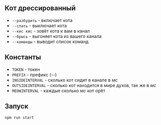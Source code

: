 ## Кот дрессированный
 - `--разбудить` - включает кота
 - `--спать` - выключает кота
 - `--кис кис` - зовёт кота к вам в канал
 - `--брысь` - выгоняет кота из вашего канала
 - `--команды` - выводит список команд

## Константы
 - `TOKEN` - токен
 - `PREFIX` - префикс (--)
 - `INSIDEINTERVAL` - сколько кот сидит в канале в *мс*
 - `OUTSIDEINTERVAL` - сколько кот находится в мире духов, так же в *мс*
 - `MEOWINTERVAL` - каждые сколько *мс* кот орёт

## Запуск
```
npm run start
```